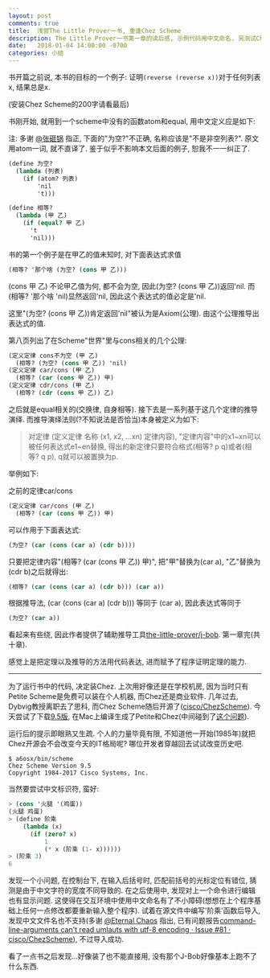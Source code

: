 ```yaml
---
layout: post
comments: true
title:  浅尝The Little Prover一书, 重逢Chez Scheme
description: The Little Prover一书第一章的读后感, 示例代码用中文命名. 另测试Chez Scheme对中文命名的支持. Notes after reading the first chapter of the book 'The Little Prover', with sample programs using Chinese naming. Together with some notes of revisiting Chez Scheme.
date:   2018-01-04 14:00:00 -0700
categories: 小结
---
```


书开篇之前说, 本书的目标的一个例子: 证明`(reverse (reverse x))`对于任何列表x, 结果总是x.

(安装Chez Scheme的200字请看最后)

书刚开始, 就用到一个scheme中没有的函数atom和equal, 用中文定义应是如下:

注: 多谢 [@张砸锅](https://www.zhihu.com/people/4ec4083d65b69a5e5c4694c1f852e0a3) 指正, 下面的"为空?"不正确, 名称应该是"不是非空列表?". 原文用atom一词, 就不直译了. 鉴于似乎不影响本文后面的例子, 恕我不一一纠正了.
```scheme
(define 为空?
  (lambda (列表)
    (if (atom? 列表)
        'nil
        't)))

(define 相等?
  (lambda (甲 乙)
    (if (equal? 甲 乙)
      't
      'nil)))
```
书的第一个例子是在甲乙的值未知时, 对下面表达式求值
```scheme
(相等? '那个啥 (为空? (cons 甲 乙))) 
```
(cons 甲 乙) 不论甲乙值为何, 都不会为空, 因此(为空? (cons 甲 乙))返回'nil. 而(相等? '那个啥 'nil)显然返回'nil, 因此这个表达式的值必定是'nil.

这里"(为空? (cons 甲 乙))肯定返回'nil"被认为是Axiom(公理). 由这个公理推导出表达式的值.

第八页列出了在Scheme"世界"里与cons相关的几个公理:
```scheme
(定义定律 cons不为空 (甲 乙)
  (相等? (为空? (cons 甲 乙)) 'nil)
(定义定律 car/cons (甲 乙)
  (相等? (car (cons 甲 乙)) 甲)
(定义定律 cdr/cons (甲 乙)
  (相等? (cdr (cons 甲 乙)) 乙)
```
之后就是equal相关的(交换律, 自身相等). 接下去是一系列基于这几个定律的推导演绎. 而推导演绎法则(?不知说法是否恰当)本身被定义为如下:

> 对定律 (定义定律 名称 (x1, x2, ...xn) 定律内容), "定律内容"中的x1~xn可以被任何表达式e1~en替换, 得出的新定律只要符合格式(相等? p q)或者(相等? q p), q就可以被置换为p.

举例如下:

之前的定律car/cons
```scheme
(定义定律 car/cons (甲 乙)
  (相等? (car (cons 甲 乙)) 甲)
```
可以作用于下面表达式:
```scheme
(为空? (car (cons (car a) (cdr b))))
```
只要把定律内容"(相等? (car (cons 甲 乙)) 甲)", 把"甲"替换为(car a), "乙"替换为(cdr b)之后就得出:
```scheme
(相等? (car (cons (car a) (cdr b))) (car a))
```
根据推导法, (car (cons (car a) (cdr b))) 等同于 (car a), 因此表达式等同于
```scheme
(为空? (car a))
```
看起来有些绕, 因此作者提供了辅助推导工具[the-little-prover/j-bob](https://github.com/the-little-prover/j-bob). 第一章完(共十章).

感觉上是把定理以及推导的方法用代码表达, 进而赋予了程序证明定理的能力.

-----------------------

为了运行书中的代码, 决定装Chez. 上次用好像还是在学校机房, 因为当时只有Petite Scheme是免费可以装在个人机器, 而Chez还是商业软件. 几年过去, Dybvig教授离职去了思科, 而Chez Scheme随后开源了([cisco/ChezScheme](https://github.com/cisco/ChezScheme)). 今天尝试了下载[9.5版](https://github.com/cisco/ChezScheme/archive/v9.5.zip), 在Mac上编译生成了Petite和Chez(中间碰到了[这个问题](https://stackoverflow.com/questions/11465258/xlib-h-not-found-when-building-graphviz-on-mac-os-x-10-8-mountain-lion/12089021#12089021)).

运行后的提示即眼熟又生疏. 个人的力量毕竟有限, 不知道他一开始(1985年)就把Chez开源会不会改变今天的IT格局呢? 哪位开发者穿越回去试试改变历史吧.
```
$ a6osx/bin/scheme
Chez Scheme Version 9.5
Copyright 1984-2017 Cisco Systems, Inc.
```
当然要尝试中文标识符, 蛮好:
```scheme
> (cons '火腿 '(鸡蛋))
(火腿 鸡蛋)
> (define 阶乘
    (lambda (x)
      (if (zero? x)
          1
          (* x (阶乘 (1- x))))))
> (阶乘 3)
6
```
发现一个小问题, 在控制台下, 在输入后括号时, 匹配前括号的光标定位有错位, 猜测是由于中文字符的宽度不同导致的. 在之后使用中, 发现对上一个命令进行编辑也有显示问题. 这使得在交互环境中使用中文命名有了不小障碍(想想在上个程序基础上任何一点修改都要重新输入整个程序). 试着在源文件中编写'阶乘'函数后导入, 发现中文文件名也不支持(多谢 [@Eternal Chaos](https://www.zhihu.com/people/aa04d28a718026081beb04c51ce93692) 指出, 已有问题报告[command-line-arguments can't read umlauts with utf-8 encoding · Issue #81 · cisco/ChezScheme](https://github.com/cisco/ChezScheme/issues/81)), 不过导入成功.

看了一点书之后发现...好像装了也不能直接用, 没有那个J-Bob好像基本上跑不了什么东西.